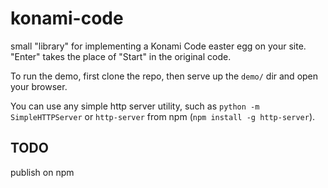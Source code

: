 # konami-code
small "library" for implementing a Konami Code easter egg on your site. "Enter" takes the place of "Start" in the original code.

To run the demo, first clone the repo, then serve up the `demo/` dir and open your browser.

You can use any simple http server utility, such as `python -m SimpleHTTPServer` or `http-server` from npm (`npm install -g http-server`).

## TODO
publish on npm
